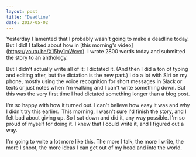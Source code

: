 ```yaml
---
layout: post
title: "Deadline"
date: 2017-05-02
---
```


Yesterday I lamented that I probably wasn't going to make a deadline today. But I did! I talked about how in [this morning's video] (https://youtu.be/X15hy1mWcvo). I wrote 2800 words today and submitted the story to an anthology.

But I didn't actually write all of it; I dictated it. (And then I did a ton of typing and editing after, but the dictation is the new part.) I do a lot with Siri on my phone, mostly using the voice recognition for short messages in Slack or texts or just notes when I'm walking and I can't write something down. But this was the very first time I had dictated something longer than a blog post.

I'm so happy with how it turned out. I can't believe how easy it was and why I didn't try this earlier.  This morning, I wasn't sure I'd finish the story, and I felt bad about giving up. So I sat down and did it, any way possible. I'm so proud of myself for doing it. I knew that I could write it, and I figured out a way.

I'm going to write a lot more like this. The more I talk, the more I write, the more I shoot, the more ideas I can get out of my head and into the world.
